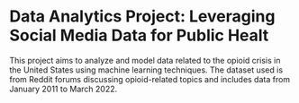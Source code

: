 # Data Analytics Project: Leveraging Social Media Data for Public Healt
This project aims to analyze and model data related to the opioid crisis in the United States using machine learning techniques. The dataset used is from Reddit forums discussing opioid-related topics and includes data from January 2011 to March 2022.
